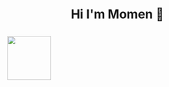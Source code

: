 <h1 align="center">Hi I'm Momen 👋</h1>
<p align="center">
  <a href="https://www.facebook.com/momen.essa594"><img src=""/></a>
  
  <a href="https://www.linkedin.com/in/momenaboessa"><img src="https://hirechamp.com/wp-content/uploads/2017/04/LinkedIn-button-Connect-With-Me.jpg" width=100/></a>

  <a href="https://www.youtube.com/momenaboessa"><img src=""/></a>
  <a href="https://www.instagram.com/momenaboessa1"><img src=""/></a>
</p>


<!--
**momenaboessa/momenaboessa** is a ✨ _special_ ✨ repository because its `README.md` (this file) appears on your GitHub profile.

Here are some ideas to get you started:

- 🔭 I’m currently working on ...
- 🌱 I’m currently learning ...
- 👯 I’m looking to collaborate on ...
- 🤔 I’m looking for help with ...
- 💬 Ask me about ...
- 📫 How to reach me: ...
- 😄 Pronouns: ...
- ⚡ Fun fact: ...
-->
